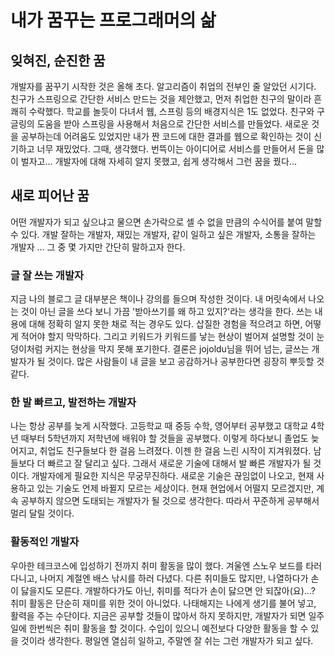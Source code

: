 # 내가 꿈꾸는 프로그래머의 삶

 
## 잊혀진, 순진한 꿈

 개발자를 꿈꾸기 시작한 것은 올해 초다. 
알고리즘이 취업의 전부인 줄 알았던 시기다. 친구가 스프링으로 간단한 서비스 만드는 것을 제안했고, 먼저 취업한 친구의 말이라 흔쾌히 수락했다.
학교를 놀듯이 다녀서 웹, 스프링 등의 배경지식은 1도 없었다. 친구와 구글링의 도움을 받아 스프링을 사용해서 처음으로 간단한 서비스를 만들었다. 
새로운 것을 공부하는데 어려움도 있었지만 내가 짠 코드에 대한 결과를 웹으로 확인하는 것이 신기하고 너무 재밌었다.
그때, 생각했다. 번뜩이는 아이디어로 서비스를 만들어서 돈을 많이 벌자고...
개발자에 대해 자세히 알지 못했고, 쉽게 생각해서 그런 꿈을 꿨다...



## 새로 피어난 꿈

어떤 개발자가 되고 싶으냐고 물으면 손가락으로 셀 수 없을 만큼의 수식어를 붙여 말할 수 있다.
개발 잘하는 개발자, 재밌는 개발자, 같이 일하고 싶은 개발자, 소통을 잘하는 개발자 ...
그 중 몇 가지만 간단히 말하고자 한다.


### 글 잘 쓰는 개발자

 지금 나의 블로그 글 대부분은 책이나 강의를 들으며 작성한 것이다.
내 머릿속에서 나오는 것이 아닌 글을 쓰다 보니 가끔 '받아쓰기를 왜 하고 있지?'라는 생각을 한다. 쓰는 내용에 대해 정확히 알지 못한 채로 적는 경우도 있다. 삽질한 경험을 적으려고 하면, 어떻게 적어야 할지 막막하다. 그리고 키워드가 키워드를 낳는 현상이 벌어져 설명할 것이 눈덩이처럼 커지는 현상을 막지 못해 포기한다. 
  결론은 jojoldu님을 뛰어 넘는, 글쓰는 개발자가 될 것이다. 많은 사람들이 내 글을 보고 공감하거나 공부한다면 굉장히 뿌듯할 것 같다.

### 한 발 빠르고, 발전하는 개발자

 나는 항상 공부를 늦게 시작했다.
고등학교 때 중등 수학, 영어부터 공부했고 대학교 4학년 때부터 5학년까지 저학년에 배워야 할 것들을 공부했다.
이렇게 하다보니 졸업도 늦어지고, 취업도 친구들보다 한 걸음 느려졌다. 이젠 한 걸음 느린 시작이 지겨워졌다. 
남들보다 더 빠르고 잘 달리고 싶다. 그래서 새로운 기술에 대해서 발 빠른 개발자가 될 것이다.
 개발자에게 필요한 지식은 무궁무진하다.
새로운 기술은 끊임없이 나오고, 현재 사용하고 있는 기술도 언제 바뀔지 모르는 세상이다. 
현재 현업에서 어떨지 모르겠지만, 계속 공부하지 않으면 도태되는 개발자가 될 것으로 생각한다.
 따라서 꾸준하게 공부해서 멀리 달릴 것이다.

### 활동적인 개발자

 우아한 테크코스에 입성하기 전까지 취미 활동을 많이 했다. 겨울엔 스노우 보드를 타러 다니고, 나머지 계절엔 배스 낚시를 하러 다녔다.
다른 취미들도 많지만, 나열하다가 손이 닳을지도 모른다. 개발하다가도 아닌, 취미를 적다가 손이 닳으면 안 되잖아(요)...? 
취미 활동은 단순히 재미를 위한 것이 아니었다. 나태해지는 나에게 생기를 불어 넣고, 활력을 주는 수단이다.
 지금은 공부할 것들이 많아서 하지 못하지만, 개발자가 되면 일주일에 한번씩은 취미 활동을 할 것이다. 수입이 있으니 예전보다 다양한 활동을 할 수 있을 것이라 생각한다. 평일엔 열심히 일하고, 주말엔 잘 쉬는 그런 개발자가 되고 싶다.
